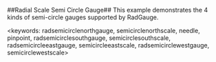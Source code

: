 ##Radial Scale Semi Circle Gauge##
This example demonstrates the 4 kinds of semi-circle gauges supported by RadGauge.

<keywords: radsemicirclenorthgauge, semicirclenorthscale, needle, pinpoint, radsemicirclesouthgauge, semicirclesouthscale, radsemicircleeastgauge, semicircleeastscale, radsemicirclewestgauge, semicirclewestscale>
